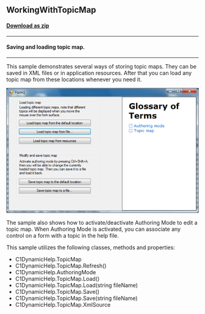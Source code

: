 ## WorkingWithTopicMap
#### [Download as zip](https://minhaskamal.github.io/DownGit/#/home?url=https://github.com/GrapeCity/ComponentOne-WinForms-Samples/tree/master/NetFramework\DynamicHelp\CS\WorkingWithTopicMap)
____
#### Saving and loading topic map.
____
This sample demonstrates several ways of storing topic maps.
They can be saved in XML files or in application resources.
After that you can load any topic map from these locations whenever you need it.

![screenshot](screenshot.png)

The sample also shows how to activate/deactivate Authoring Mode to edit a topic map.
When Authoring Mode is activated, you can associate any control on a form with a topic in the help file.

This sample utilizes the following classes, methods and properties:

* C1DynamicHelp.TopicMap
* C1DynamicHelp.TopicMap.Refresh()
* C1DynamicHelp.AuthoringMode
* C1DynamicHelp.TopicMap.Load()
* C1DynamicHelp.TopicMap.Load(string fileName)
* C1DynamicHelp.TopicMap.Save()
* C1DynamicHelp.TopicMap.Save(string fileName)
* C1DynamicHelp.TopicMap.XmlSource
